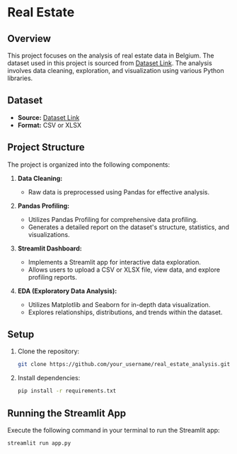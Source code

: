 # Real Estate

## Overview

This project focuses on the analysis of real estate data in Belgium. The dataset used in this project is sourced from [Dataset Link](provide_link_here). The analysis involves data cleaning, exploration, and visualization using various Python libraries.

## Dataset

- **Source:** [Dataset Link](https://github.com/MDropsy/challenge-collecting-data)
- **Format:** CSV or XLSX

## Project Structure

The project is organized into the following components:

1. **Data Cleaning:**
   - Raw data is preprocessed using Pandas for effective analysis.

2. **Pandas Profiling:**
   - Utilizes Pandas Profiling for comprehensive data profiling.
   - Generates a detailed report on the dataset's structure, statistics, and visualizations.

3. **Streamlit Dashboard:**
   - Implements a Streamlit app for interactive data exploration.
   - Allows users to upload a CSV or XLSX file, view data, and explore profiling reports.

4. **EDA (Exploratory Data Analysis):**
   - Utilizes Matplotlib and Seaborn for in-depth data visualization.
   - Explores relationships, distributions, and trends within the dataset.

## Setup

1. Clone the repository:

    ```bash
    git clone https://github.com/your_username/real_estate_analysis.git
    ```

2. Install dependencies:

    ```bash
    pip install -r requirements.txt
    ```

## Running the Streamlit App

Execute the following command in your terminal to run the Streamlit app:

```bash
streamlit run app.py